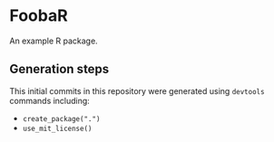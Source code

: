 # FoobaR 

An example R package.

## Generation steps

This initial commits in this repository were generated using `devtools` commands including:
- `create_package(".")`
- `use_mit_license()`
